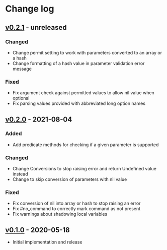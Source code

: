 # Change log

## [v0.2.1] - unreleased

### Changed
* Change permit setting to work with parameters converted to an array or a hash
* Change formatting of a hash value in parameter validation error message

### Fixed
* Fix argument check against permitted values to allow nil value when optional
* Fix parsing values provided with abbreviated long option names

## [v0.2.0] - 2021-08-04

### Added
* Add predicate methods for checking if a given parameter is supported

### Changed
* Change Conversions to stop raising error and return Undefined value instead
* Change to skip conversion of parameters with nil value

### Fixed
* Fix conversion of nil into array or hash to stop raising an error
* Fix #no_command to correctly mark command as not present
* Fix warnings about shadowing local variables

## [v0.1.0] - 2020-05-18

* Initial implementation and release

[v0.2.1]: https://github.com/piotrmurach/tty-option/compare/v0.2.0...v0.2.1
[v0.2.0]: https://github.com/piotrmurach/tty-option/compare/v0.1.0...v0.2.0
[v0.1.0]: https://github.com/piotrmurach/tty-option/compare/95179f0...v0.1.0
